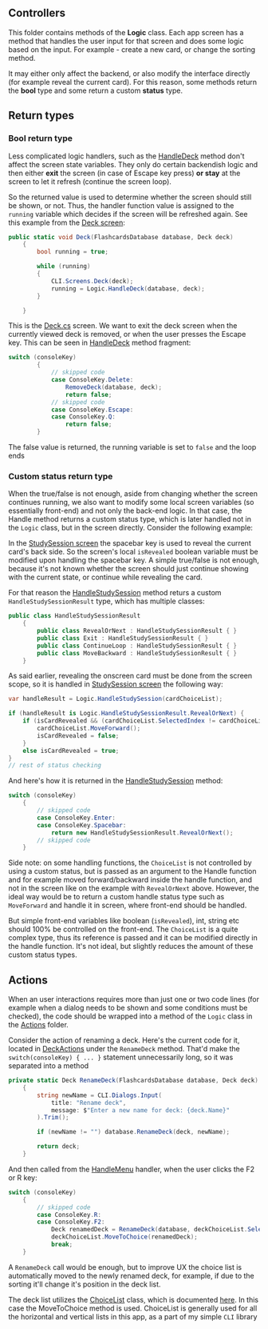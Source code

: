## Controllers #
This folder contains methods of the **Logic** class. Each app screen has a method that handles the user input for that screen and does some logic based on the input. For example - create a new card, or change the sorting method.

It may either only affect the backend, or also modify the interface directly (for example reveal the current card). For this reason, some methods return the **bool** type and some return a custom **status** type.

## Return types ##

### Bool return type ###
Less complicated logic handlers, such as the [HandleDeck](Deck.cs) method don't affect the screen state variables. They only do certain backendish logic and then either **exit** the screen (in case of Escape key press) **or stay** at the screen to let it refresh (continue the screen loop).

So the returned value is used to determine whether the screen should still be shown, or not. Thus, the handler function value is assigned to the `running` variable which decides if the screen will be refreshed again. See this example from the [Deck screen](../../screens/Deck.cs):
```cs
public static void Deck(FlashcardsDatabase database, Deck deck)
    {
        bool running = true;

        while (running)
        {
            CLI.Screens.Deck(deck);
            running = Logic.HandleDeck(database, deck);
        }

    }
```
This is the [Deck.cs](../../screens/Deck.cs) screen. We want to exit the deck screen when the currently viewed deck is removed, or when the user presses the Escape key. This can be seen in [HandleDeck](Deck.cs) method fragment:
```cs
switch (consoleKey)
        {
            // skipped code
            case ConsoleKey.Delete:
                RemoveDeck(database, deck);
                return false;
            // skipped code
            case ConsoleKey.Escape:
            case ConsoleKey.Q:
                return false;
        }
```
The false value is returned, the running variable is set to `false` and the loop ends

### Custom status return type ###
When the true/false is not enough, aside from changing whether the screen continues running, we also want to modify some local screen variables (so essentially front-end) and not only the back-end logic.
In that case, the Handle method returns a custom status type, which is later handled not in the `Logic` class, but in the screen directly. Consider the following example:

In the [StudySession screen](../../screens/StudySession.cs) the spacebar key is used to reveal the current card's back side. So the screen's local `isRevealed` boolean variable must be modified upon handling the spacebar key. A simple true/false is not enough, because it's not known whether the screen should just continue showing with the current state, or continue while revealing the card.

For that reason the [HandleStudySession](StudySession.cs) method returs a custom `HandleStudySessionResult` type, which has multiple classes:
```cs
public class HandleStudySessionResult
    {
        public class RevealOrNext : HandleStudySessionResult { }
        public class Exit : HandleStudySessionResult { }
        public class ContinueLoop : HandleStudySessionResult { }
        public class MoveBackward : HandleStudySessionResult { }
    }
```


As said earlier, revealing the onscreen card must be done from the screen scope, so it is handled in [StudySession screen](../screens/StudySession.cs) the following way:
```cs
var handleResult = Logic.HandleStudySession(cardChoiceList);

if (handleResult is Logic.HandleStudySessionResult.RevealOrNext) {
    if (isCardRevealed && (cardChoiceList.SelectedIndex != cardChoiceList.MaxIndex)) {
        cardChoiceList.MoveForward();
        isCardRevealed = false;
    }
    else isCardRevealed = true;
}
// rest of status checking
```

And here's how it is returned in the [HandleStudySession](StudySession.cs) method:
```cs
switch (consoleKey)
    {
        // skipped code
        case ConsoleKey.Enter:
        case ConsoleKey.Spacebar:
            return new HandleStudySessionResult.RevealOrNext();
        // skipped code
    }
```

Side note: on some handling functions, the `ChoiceList` is not controlled by using a custom status, but is passed as an argument to the Handle function and for example moved forward/backward inside the handle function, and not in the screen like on the example with `RevealOrNext` above. However, the ideal way would be to return a custom handle status type such as `MoveForward` and handle it in screen, where front-end should be handled.

But simple front-end variables like boolean (`isRevealed`), int, string etc should 100% be controlled on the front-end. The `ChoiceList` is a quite complex type, thus its reference is passed and it can be modified directly in the handle function. It's not ideal, but slightly reduces the amount of these custom status types.

## Actions ##
When an user interactions requires more than just one or two code lines (for example when a dialog needs to be shown and some conditions must be checked), the code should be wrapped into a method of the `Logic` class in the [Actions](../actions/) folder.

Consider the action of renaming a deck. Here's the current code for it, located in [DeckActions](../actions/DeckActions.cs) under the `RenameDeck` method. That'd make the `switch(consoleKey) { ... }` statement unnecessarily long, so it was separated into a method
```cs
private static Deck RenameDeck(FlashcardsDatabase database, Deck deck)
    {
        string newName = CLI.Dialogs.Input(
            title: "Rename deck",
            message: $"Enter a new name for deck: {deck.Name}"
        ).Trim();

        if (newName != "") database.RenameDeck(deck, newName);

        return deck;
    }
```

And then called from the [HandleMenu](Menu.cs) handler, when the user clicks the F2 or R key:
```cs
switch (consoleKey)
    {
        // skipped code
        case ConsoleKey.R:
        case ConsoleKey.F2:
            Deck renamedDeck = RenameDeck(database, deckChoiceList.SelectedItem);
            deckChoiceList.MoveToChoice(renamedDeck);
            break;
    }
```
A `RenameDeck` call would be enough, but to improve UX the choice list is automatically moved to the newly renamed deck, for example, if due to the sorting it'll change it's position in the deck list.

The deck list utilizes the [ChoiceList](../../CLI/Choicelist.cs) class, which is documented [here](../../CLI). In this case the MoveToChoice method is used. ChoiceList is generally used for all the horizontal and vertical lists in this app, as a part of my simple `CLI` library
